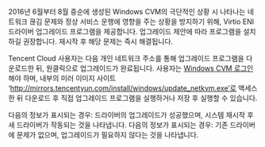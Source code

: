 2016년 6월부터 8월 중순에 생성된 Windows CVM의 극단적인 상황 시 나타나는 네트워크 끊김 문제와 정상 서비스 운행에 영향을 주는 상황을 방지하기 위해, Virtio ENI 드라이버 업그레이드 프로그램을 제공합니다. 업그레이드 제안에 따라 프로그램을 설치하길 권장합니다. 재시작 후 해당 문제는 즉시 해결됩니다.

Tencent Cloud 사용자는 다음 개인 네트워크 주소를 통해 업그레이드 프로그램을 다운로드한 뒤, 원클릭으로 업그레이드가 완료됩니다. 사용자는 [Windows CVM 로그인](/doc/product/213/5435)해야 하며, 내부의 미러 이미지 사이트 ‘http://mirrors.tencentyun.com/install/windows/update_netkvm.exe’로 액세스한 뒤 다운로드 후 직접 업그레이드 프로그램을 실행하거나 저장 후 실행할 수 있습니다.

다음의 정보가 표시되는 경우: 드라이버의 업그레이드가 성공했으며, 시스템 재시작 후 새 드라이버가 작동되는 것을 나타냅니다.
다음의 정보가 표시되는 경우: 기존 드라이버에 문제가 없으며, 업그레이드가 필요하지 않다는 것을 나타냅니다.
